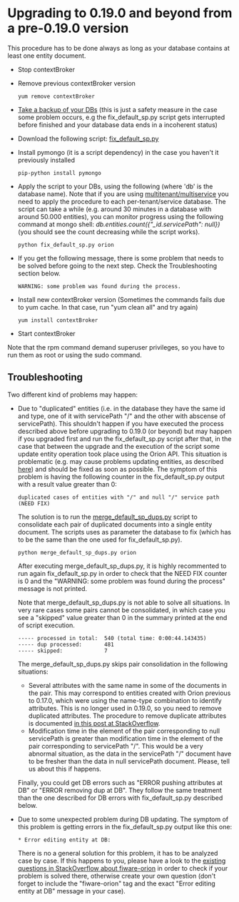 # Upgrading to 0.19.0 and beyond from a pre-0.19.0 version

This procedure has to be done always as long as your database contains
at least one entity document.

-   Stop contextBroker
-   Remove previous contextBroker version

        yum remove contextBroker

-   [Take a backup of your
    DBs](database_admin.md#backup) (this is just a
    safety measure in the case some problem occurs, e.g the
    fix\_default\_sp.py script gets interrupted before finished and your
    database data ends in a incoherent status)
-   Download the following script:
    [fix\_default\_sp.py](https://github.com/telefonicaid/fiware-orion/blob/0.19.0-FIWARE-4.2.2/scripts/managedb/fix_default_sp.py)
-   Install pymongo (it is a script dependency) in the case you haven't
    it previously installed

        pip-python install pymongo

-   Apply the script to your DBs, using the following (where 'db' is the
    database name). Note that if you are using
    [multitenant/multiservice](../user/multitenancy.md)
    you need to apply the procedure to each per-tenant/service database.
    The script can take a while (e.g. around 30 minutes in a database
    with around 50.000 entities), you can monitor progress using the
    following command at mongo shell:
    *db.entities.count({"\_id.servicePath": null})* (you should see the
    count decreasing while the script works).

        python fix_default_sp.py orion

-   If you get the following message, there is some problem that needs
    to be solved before going to the next step. Check the
    Troubleshooting section below.

        WARNING: some problem was found during the process.

-   Install new contextBroker version (Sometimes the commands fails due
    to yum cache. In that case, run "yum clean all" and try again)

        yum install contextBroker

-   Start contextBroker

Note that the rpm command demand superuser privileges, so you have to
run them as root or using the sudo command.

## Troubleshooting

Two different kind of problems may happen:

-   Due to "duplicated" entities (i.e. in the database they have the
    same id and type, one of it with servicePath "/" and the other with
    abscense of servicePath). This shouldn't happen if you have executed
    the process described above before upgrading to 0.19.0 (or beyond)
    but may happen if you upgraded first and run the fix\_default\_sp.py
    script after that, in the case that between the upgrade and the
    execution of the script some update entity operation took place
    using the Orion API. This situation is problematic (e.g. may cause
    problems updating entities, as described
    [here](http://stackoverflow.com/questions/28498460/orion-cb-does-not-change-the-value-of-an-attribute))
    and should be fixed as soon as possible.
    The symptom of this problem is having the following counter in the
    fix\_default\_sp.py output with a result value greater than 0:

        duplicated cases of entities with "/" and null "/" service path (NEED FIX)

    The solution is to run the
    [merge\_default\_sp\_dups.py](https://github.com/telefonicaid/fiware-orion/blob/0.19.0-FIWARE-4.2.2/scripts/managedb/merge_default_sp_dups.py)
    script to consolidate each pair of duplicated documents into a
    single entity document. The scripts uses as parameter the database
    to fix (which has to be the same than the one used
    for fix\_default\_sp.py).

        python merge_default_sp_dups.py orion

    After executing merge\_default\_sp\_dups.py, it is highly
    recommented to run again fix\_default\_sp.py in order to check that
    the NEED FIX counter is 0 and the "WARNING: some problem was found
    during the process" message is not printed.

    Note that merge\_default\_sp\_dups.py is not able to solve
    all situations. In very rare cases some pairs cannot be
    consolidated, in which case you see a "skipped" value greater than 0
    in the summary printed at the end of script execution.

        ----- processed in total:  540 (total time: 0:00:44.143435)
        ----- dup processed:       481
        ----- skipped:             7

    The merge\_default\_sp\_dups.py skips pair consolidation in the
    following situations:

    -   Several attributes with the same name in some of the documents
        in the pair. This may correspond to entities created with Orion
        previous to 0.17.0, which were using the name-type combination
        to identify attributes. This is no longer used in 0.19.0, so you
        need to remove duplicated attributes. The procedure to remove
        duplicate attributes is documented [in this post at
        StackOverflow](http://stackoverflow.com/questions/30242731/fix-duplicate-name-situation-due-to-entities-created-before-orion-0-17-0/30242791#30242791).
    -   Modification time in the element of the pair corresponding to
        null servicePath is greater than modification time in the
        element of the pair corresponding to servicePath "/". This would
        be a very abnormal situation, as the data in the servicePath "/"
        document have to be fresher than the data in null
        servicePath document. Please, tell us about this if happens.

    Finally, you could get DB errors such as "ERROR pushing attributes
    at DB" or "ERROR removing dup at DB". They follow the same treatment
    than the one described for DB errors with fix\_default\_sp.py
    described below.

-   Due to some unexpected problem during DB updating. The symptom of
    this problem is getting errors in the fix\_default\_sp.py output
    like this one:

        * Error editing entity at DB:

    There is no a general solution for this problem, it has to be
    analyzed case by case. If this happens to you, please have a look to
    the [existing questions in StackOverflow about
    fiware-orion](http://stackoverflow.com/questions/tagged/fiware-orion)
    in order to check if your problem is solved there, otherwise create
    your own question (don't forget to include the "fiware-orion" tag
    and the exact "Error editing entity at DB" message in your case).